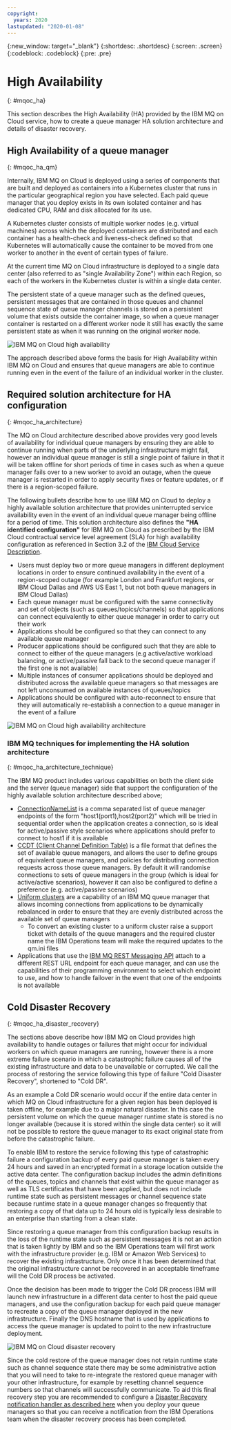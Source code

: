 ```yaml
---
copyright:
  years: 2020
lastupdated: "2020-01-08"
---
```


{:new_window: target="_blank"}
{:shortdesc: .shortdesc}
{:screen: .screen}
{:codeblock: .codeblock}
{:pre: .pre}

# High Availability
{: #mqoc_ha}

This section describes the High Availability (HA) provided by the IBM MQ on Cloud service, how to create a queue manager HA solution architecture and details of disaster recovery.

## High Availability of a queue manager
{: #mqoc_ha_qm}

Internally, IBM MQ on Cloud is deployed using a series of components that are built and deployed as containers into a Kubernetes cluster that runs in the particular geographical region you have selected. Each paid queue manager that you deploy exists in its own isolated container and has dedicated CPU, RAM and disk allocated for its use.

A Kubernetes cluster consists of multiple worker nodes (e.g. virtual machines) across which the deployed containers are distributed and each container has a health-check and liveness-check defined so that Kubernetes will automatically cause the container to be moved from one worker to another in the event of certain types of failure.

At the current time MQ on Cloud infrastructure is deployed to a single data center (also referred to as "single Availability Zone") within each Region, so each of the workers in the Kubernetes cluster is within a single data center.

The persistent state of a queue manager such as the defined queues, persistent messages that are contained in those queues and channel sequence state of queue manager channels is stored on a persistent volume that exists outside the container image, so when a queue manager container is restarted on a different worker node it still has exactly the same persistent state as when it was running on the original worker node.

![IBM MQ on Cloud high availability](../images/mqoc_ha_qmgr.png)

The approach described above forms the basis for High Availability within IBM MQ on Cloud and ensures that queue managers are able to continue running even in the event of the failure of an individual worker in the cluster.

## Required solution architecture for HA configuration
{: #mqoc_ha_architecture}

The MQ on Cloud architecture described above provides very good levels of availability for individual queue managers by ensuring they are able to continue running when parts of the underlying infrastructure might fail, however an individual queue manager is still a single point of failure in that it will be taken offline for short periods of time in cases such as when a queue manager fails over to a new worker to avoid an outage, when the queue manager is restarted in order to apply security fixes or feature updates, or if there is a region-scoped failure.

The following bullets describe how to use IBM MQ on Cloud to deploy a highly available solution architecture that provides uninterrupted service availability even in the event of an individual queue manager being offline for a period of time. This solution architecture also defines the **"HA identified configuration"** for IBM MQ on Cloud as prescribed by the IBM Cloud contractual service level agreement (SLA) for high availability configuration as referenced in Section 3.2 of the [IBM Cloud Service Description](https://www-03.ibm.com/software/sla/sladb.nsf/sla/bm).

- Users must deploy two or more queue managers in different deployment locations in order to ensure continued availability in the event of a region-scoped outage (for example London and Frankfurt regions, or IBM Cloud Dallas and AWS US East 1, but not both queue managers in IBM Cloud Dallas)
- Each queue manager must be configured with the same connectivity and set of objects (such as queues/topics/channels) so that applications can connect equivalently to either queue manager in order to carry out their work
- Applications should be configured so that they can connect to any available queue manager
- Producer applications should be configured such that they are able to connect to either of the queue managers (e.g active/active workload balancing, or active/passive fall back to the second queue manager if the first one is not available)
- Multiple instances of consumer applications should be deployed and distributed across the available queue managers so that messages are not left unconsumed on available instances of queues/topics
- Applications should be configured with auto-reconnect to ensure that they will automatically re-establish a connection to a queue manager in the event of a failure

![IBM MQ on Cloud high availability architecture](../images/mqoc_ha_architecture.png)

### IBM MQ techniques for implementing the HA solution architecture
{: #mqoc_ha_architecture_technique}

The IBM MQ product includes various capabilities on both the client side and the server (queue manager) side that support the configuration of the highly available solution architecture described above;

- [ConnectionNameList](https://www.ibm.com/support/knowledgecenter/SSFKSJ_9.1.0/com.ibm.mq.dev.doc/q119450_.htm) is a comma separated list of queue manager endpoints of the form "host1(port1),host2(port2)" which will be tried in sequential order when the application creates a connection, so is ideal for active/passive style scenarios where applications should prefer to connect to host1 if it is available
- [CCDT (Client Channel Definition Table)](https://www.ibm.com/support/knowledgecenter/SSFKSJ_9.1.0/com.ibm.mq.dev.doc/q032510_.htm) is a file format that defines the set of available queue managers, and allows the user to define groups of equivalent queue managers, and policies for distributing connection requests across those queue managers. By default it will randomise connections to sets of queue managers in the group (which is ideal for active/active scenarios), however it can also be configured to define a preference (e.g. active/passive scenarios)
- [Uniform clusters](https://www.ibm.com/support/knowledgecenter/en/SSFKSJ_9.1.0/com.ibm.mq.pla.doc/q132720_.htm) are a capability of an IBM MQ queue manager that allows incoming connections from applications to be dynamically rebalanced in order to ensure that they are evenly distributed across the available set of queue managers
  - To convert an existing cluster to a uniform cluster raise a support ticket with details of the queue managers and the required cluster name the IBM Operations team will make the required updates to the qm.ini files
- Applications that use the [IBM MQ REST Messaging API](https://cloud.ibm.com/docs/services/mqcloud?topic=mqcloud-mqoc_qm_rest_api) attach to a different REST URL endpoint for each queue manager, and can use the capabilities of their programming environment to select which endpoint to use, and how to handle failover in the event that one of the endpoints is not available

## Cold Disaster Recovery
{: #mqoc_ha_disaster_recovery}

The sections above describe how IBM MQ on Cloud provides high availability to handle outages or failures that might occur for individual workers on which queue managers are running, however there is a more extreme failure scenario in which a catastrophic failure causes all of the existing infrastructure and data to be unavailable or corrupted. We call the process of restoring the service following this type of failure "Cold Disaster Recovery", shortened to "Cold DR".

As an example a Cold DR scenario would occur if the entire data center in which MQ on Cloud infrastructure for a given region has been deployed is taken offline, for example due to a major natural disaster. In this case the persistent volume on which the queue manager runtime state is stored is no longer available (because it is stored within the single data center) so it will not be possible to restore the queue manager to its exact original state from before the catastrophic failure.

To enable IBM to restore the service following this type of catastrophic failure a configuration backup of every paid queue manager is taken every 24 hours and saved in an encrypted format in a storage location outside the active data center. The configuration backup includes the admin definitions of the queues, topics and channels that exist within the queue manager as well as TLS certificates that have been applied, but does not include runtime state such as persistent messages or channel sequence state because runtime state in a queue manager changes so frequently that restoring a copy of that data up to 24 hours old is typically less desirable to an enterprise than starting from a clean state.

Since restoring a queue manager from this configuration backup results in the loss of the runtime state such as persistent messages it is not an action that is taken lightly by IBM and so the IBM Operations team will first work with the infrastructure provider (e.g. IBM or Amazon Web Services) to recover the existing infrastructure. Only once it has been determined that the original infrastructure cannot be recovered in an acceptable timeframe will the Cold DR process be activated.

Once the decision has been made to trigger the Cold DR process IBM will launch new infrastructure in a different data center to host the paid queue managers, and use the configuration backup for each paid queue manager to recreate a copy of the queue manager deployed in the new infrastructure. Finally the DNS hostname that is used by applications to access the queue manager is updated to point to the new infrastructure deployment.

![IBM MQ on Cloud disaster recovery](../images/mqoc_ha_dr.png)

Since the cold restore of the queue manager does not retain runtime state such as channel sequence state there may be some administrative action that you will need to take to re-integrate the restored queue manager with your other infrastructure, for example by resetting channel sequence numbers so that channels will successfully communicate. To aid this final recovery step you are recommended to configure a [Disaster Recovery notification handler as described here](/docs/services/mqcloud?topic=mqcloud-mqoc_dr_notifications) when you deploy your queue managers so that you can receive a notification from the IBM Operations team when the disaster recovery process has been completed.
